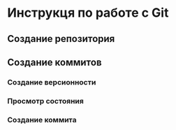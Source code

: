 # Инструкця по работе с Git

## Создание репозитория 

## Создание коммитов

### Создание версионности

### Просмотр состояния

### Создание коммита